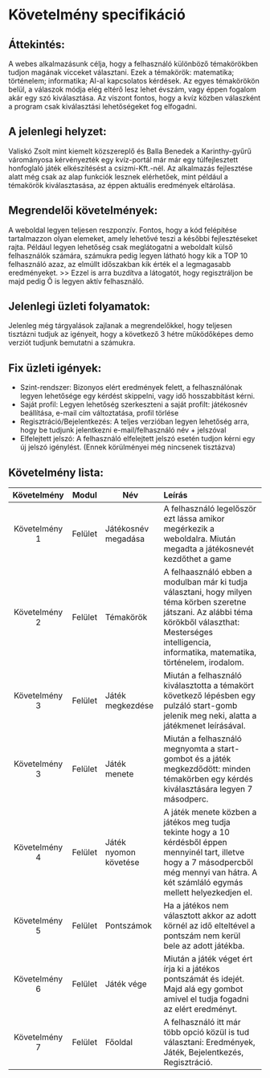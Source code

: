 # Követelmény specifikáció

## Áttekintés:
A webes alkalmazásunk célja, hogy a felhasználó különböző témakörökben tudjon magának vicceket választani.
Ezek a témakörök: matematika; történelem; informatika; AI-al kapcsolatos kérdések.
Az egyes témakörökön belül, a válaszok módja elég eltérő lesz lehet évszám, vagy éppen fogalom akár egy szó kiválasztása.
Az viszont fontos, hogy a kvíz közben válaszként a program csak kiválasztási lehetőségeket fog elfogadni.

## A jelenlegi helyzet:
Valiskó Zsolt mint kiemelt közszereplő és Balla Benedek a Karinthy-gyűrű várományosa kérvényezték egy kvíz-portál már már egy túlfejlesztett
honfoglaló játék elkészítésést a csizmi-Kft.-nél.
Az alkalmazás fejlesztése alatt még csak az alap funkciók lesznek elérhetőek, mint például a témakörök kiválasztasása, az éppen aktuális eredmények eltárolása.

## Megrendelői követelmények:
A weboldal legyen teljesen reszponzív. Fontos, hogy a kód felépítése tartalmazzon olyan elemeket,
amely lehetővé teszi a későbbi fejlesztéseket rajta. Például legyen lehetőség csak meglátogatni a weboldalt
külső felhasználók számára, számukra pedig legyen látható hogy kik a TOP 10 felhasználó azaz, az elmúllt időszakban
kik érték el a legmagasabb eredményeket. >> Ezzel is arra buzdítva a látogatót, hogy regisztráljon be majd pedig Ő is 
legyen aktív felhasználó.

## Jelenlegi üzleti folyamatok:
Jelenleg még tárgyalások zajlanak a megrendelőkkel, hogy teljesen tisztázni tudjuk az igényeit, hogy a következő 3 hétre működőképes demo
verziót tudjunk bemutatni a számukra.

## Fix üzleti igények:
+ Szint-rendszer: Bizonyos elért eredmények felett, a felhasználónak legyen lehetősége egy kérdést skippelni, vagy idő hosszabbítást kérni.
+ Saját profil: Legyen lehetőség szerkeszteni a saját profilt: játékosnév beállítása, e-mail cím változtatása, profil törlése
+ Regisztráció/Bejelentkezés: A teljes verzióban legyen lehetőség arra, hogy be tudjunk jelentkezni e-mail/felhasználó név + jelszóval
+ Elfelejtett jelszó: A felhasználó elfelejtett jelszó esetén tudjon kérni egy új jelszó igénylést. (Ennek körülményei még nincsenek tisztázva)

## Követelmény lista:
| Követelmény | Modul | Név | Leírás |
| :---:       | ---   | --- | :---   |
| Követelmény 1 | Felület | Játékosnév megadása | A felhasználó legelőször ezt lássa amikor megérkezik a weboldalra. Miután megadta a játékosnevét kezdőthet a game |
| Követelmény 2 | Felület | Témakörök | A felhaasználó ebben a modulban már ki tudja választani, hogy milyen téma körben szeretne játszani. Az alábbi téma körökből választhat: Mesterséges intelligencia, informatika, matematika, történelem, irodalom. |
| Követelmény 3 | Felület | Játék megkezdése | Miután a felhasználó kiválasztotta a témakört következő lépésben egy pulzáló start-gomb jelenik meg neki, alatta a játékmenet leírásával. |
| Követelmény 3 | Felület | Játék menete | Miután a felhasználó megnyomta a start-gombot és a játék megkezdődött: minden témakörben egy kérdés kiválasztására legyen 7 másodperc.|
| Követelmény 4| Felület | Játék nyomon követése | A játék menete közben a játékos meg tudja tekinte hogy a 10 kérdésből éppen mennyinél tart, illetve hogy a 7 másodpercből még mennyi van hátra. A két számláló egymás mellett helyezkedjen el. |
| Követelmény 5 | Felület | Pontszámok | Ha a játékos nem választott akkor az adott körnél az idő elteltével a pontszám nem kerül bele az adott játékba. |
| Követelmény 6 | Felület | Játék vége | Miután a játék véget ért írja ki a játékos pontszámát és idejét. Majd alá egy gombot amivel el tudja fogadni az elért eredményt. |
|Követelmény 7 | Felület | Főoldal | A felhasználó itt már több opció közül is tud választani: Eredmények, Játék, Bejelentkezés, Regisztráció.|
  
